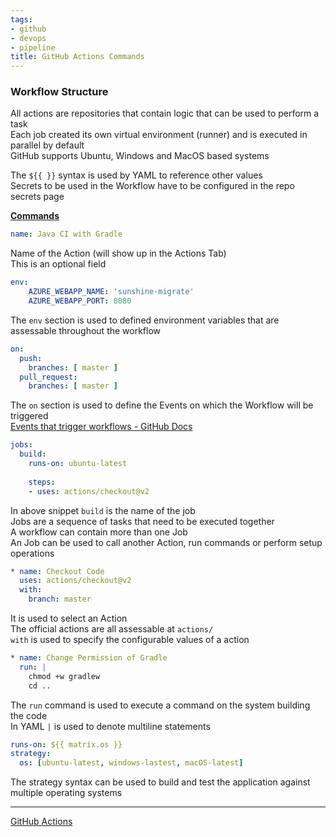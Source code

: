 ```yaml
---
tags:
- github
- devops
- pipeline
title: GitHub Actions Commands
---
```


### Workflow Structure

All actions are repositories that contain logic that can be used to perform a task  
Each job created its own virtual environment (runner) and is executed in parallel by default  
GitHub supports Ubuntu, Windows and MacOS based systems  

The `${{ }}` syntax is used by YAML to reference other values  
Secrets to be used in the Workflow have to be configured in the repo secrets page  

**<u>Commands</u>**

```yaml
name: Java CI with Gradle
```

Name of the Action (will show up in the Actions Tab)  
This is an optional field  

```yaml
env:
	AZURE_WEBAPP_NAME: 'sunshine-migrate'
	AZURE_WEBAPP_PORT: 8080
```

The `env` section is used to defined environment variables that are assessable throughout the workflow

```yaml
on:
  push:
    branches: [ master ]
  pull_request:
	branches: [ master ]
```

The `on` section is used to define the Events on which the Workflow will be triggered  
[Events that trigger workflows - GitHub Docs](https://docs.github.com/en/actions/using-workflows/events-that-trigger-workflows)  

```yaml
jobs:
  build:
    runs-on: ubuntu-latest
	
	steps:
	- uses: actions/checkout@v2
```

In above snippet `build` is the name of the job  
Jobs are a sequence of tasks that need to be executed together  
A workflow can contain more than one Job  
An Job can be used to call another Action, run commands or perform setup operations  

```yaml
* name: Checkout Code
  uses: actions/checkout@v2
  with:
    branch: master
```

It is used to select an Action  
The official actions are all assessable at `actions/`  
`with` is used to specify the configurable values of a action  

```yaml
* name: Change Permission of Gradle
  run: |
    chmod +w gradlew
    cd ..
```

The `run` command is used to execute a command on the system building the code  
In YAML `|` is used to denote multiline statements

```yaml
runs-on: ${{ matrix.os }}
strategy:
  os: [ubuntu-latest, windows-lastest, macOS-latest]
```

The strategy syntax can be used to build and test the application against multiple operating systems

---

[GitHub Actions](github-actions.md)